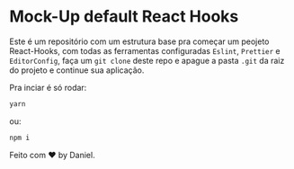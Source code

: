 # Mock-Up default React Hooks

Este é um repositório com um estrutura base pra começar um peojeto React-Hooks,
com todas as ferramentas configuradas `Eslint`, `Prettier` e `EditorConfig`,
faça um `git clone` deste repo e apague a pasta `.git` da raiz do projeto e
continue sua aplicação.

Pra inciar é só rodar:

```bash
yarn
```

ou:

```bash
npm i
```


Feito com ♥ by Daniel.
